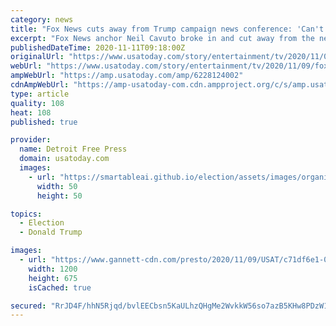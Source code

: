```yaml
---
category: news
title: "Fox News cuts away from Trump campaign news conference: 'Can't in good countenance continue showing this'"
excerpt: "Fox News anchor Neil Cavuto broke in and cut away from the news conference after \"explosive charges\" were made about voter fraud without evidence."
publishedDateTime: 2020-11-11T09:18:00Z
originalUrl: "https://www.usatoday.com/story/entertainment/tv/2020/11/09/fox-cuts-coverage-kayleigh-mcenany-trump-campaign-press-conference/6228124002/"
webUrl: "https://www.usatoday.com/story/entertainment/tv/2020/11/09/fox-cuts-coverage-kayleigh-mcenany-trump-campaign-press-conference/6228124002/"
ampWebUrl: "https://amp.usatoday.com/amp/6228124002"
cdnAmpWebUrl: "https://amp-usatoday-com.cdn.ampproject.org/c/s/amp.usatoday.com/amp/6228124002"
type: article
quality: 108
heat: 108
published: true

provider:
  name: Detroit Free Press
  domain: usatoday.com
  images:
    - url: "https://smartableai.github.io/election/assets/images/organizations/usatoday.com-50x50.jpg"
      width: 50
      height: 50

topics:
  - Election
  - Donald Trump

images:
  - url: "https://www.gannett-cdn.com/presto/2020/11/09/USAT/c71df6e1-0af4-437e-8010-343af0b5c535-Fox_News.PNG?auto=webp&crop=981,552,x207,y0&format=pjpg&width=1200"
    width: 1200
    height: 675
    isCached: true

secured: "RrJD4F/hhN5Rjqd/bvlEECbsn5KaULhzQHgMe2WvkkW56so7azB5KHw8PDzW1dlvMgxwFcA2r7yPpCXQK+EeVFOk0KYB1mYb2i3Hkwf7ZCbhafq0KS7av/h48kzZNmeRGvVueibkOjcs2wowctJfdFSa+27V9uvwDnlDQNuy33j8Nz5h/3sAC0e0D3wt8I3y+dqRF+tM5gziITynF3L5UKzIr33oAVnf8g3ZhQlxC+/PkXelrGpLBjylOHhbcWmozhAbOTbBq0cLe4XJOk/iljZKCCCP/QL4xBXG4G+d07ESBn9wdcAKQEUgwK4Mm/99eOqvxu/PeMSdenNkXc0npOm2kXcSJX1nzSx1zc60Zl0=;Kk5KdWWa9MND8Oq35izQfQ=="
---
```


